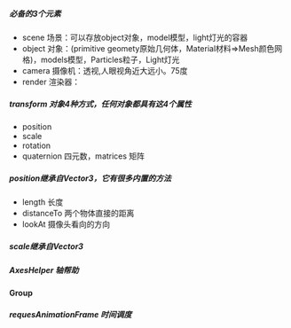 ##### 必备的3个元素

* scene 场景：可以存放object对象，model模型，light灯光的容器
* object 对象：(primitive geomety原始几何体，Material材料=>Mesh颜色网格)，models模型，Particles粒子，Light灯光
* camera 摄像机：透视,人眼视角近大远小。75度
* render 渲染器：

##### transform 对象4种方式，任何对象都具有这4个属性

* position
* scale
* rotation
* quaternion 四元数，matrices 矩阵

##### position继承自Vector3，它有很多内置的方法

* length 长度
* distanceTo 两个物体直接的距离
* lookAt 摄像头看向的方向

##### scale继承自Vector3

##### AxesHelper 轴帮助

#### Group

##### requesAnimationFrame 时间调度
